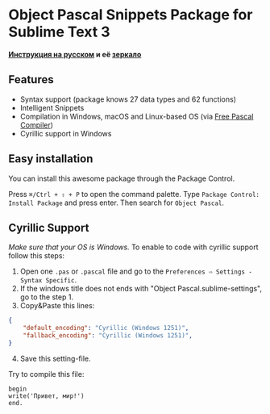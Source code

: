 # Object Pascal Snippets Package for Sublime Text 3

**[Инструкция на русском](http://telegra.ph/Ustanovka-Sublime-Text-dlya-polnocennoj-razrabotki-na-Pascal-06-25) и её [зеркало](http://tgraph.io/Ustanovka-Sublime-Text-dlya-polnocennoj-razrabotki-na-Pascal-06-25)**

## Features
* Syntax support (package knows 27 data types and 62 functions)
* Intelligent Snippets
* Compilation in Windows, macOS and Linux-based OS (via [Free Pascal Compiler](https://www.freepascal.org))
* Cyrillic support in Windows

## Easy installation

You can install this awesome package through the Package Control.

Press `⌘/Ctrl + ⇧ + P` to open the command palette.
Type `Package Control: Install Package` and press enter. Then search for `Object Pascal`.

## Cyrillic Support
*Make sure that your OS is Windows.*
To enable to code with cyrillic support follow this steps:
1. Open one `.pas` or `.pascal` file and go to the `Preferences ⇨ Settings - Syntax Specific`.
2. If the windows title does not ends with "Object Pascal.sublime-settings", go to the step 1.
3. Copy&Paste this lines:
```JSON
{
	"default_encoding": "Cyrillic (Windows 1251)",
	"fallback_encoding": "Cyrillic (Windows 1251)",
}
```
4. Save this setting-file.

Try to compile this file:
```
begin
write('Привет, мир!')
end.
```
